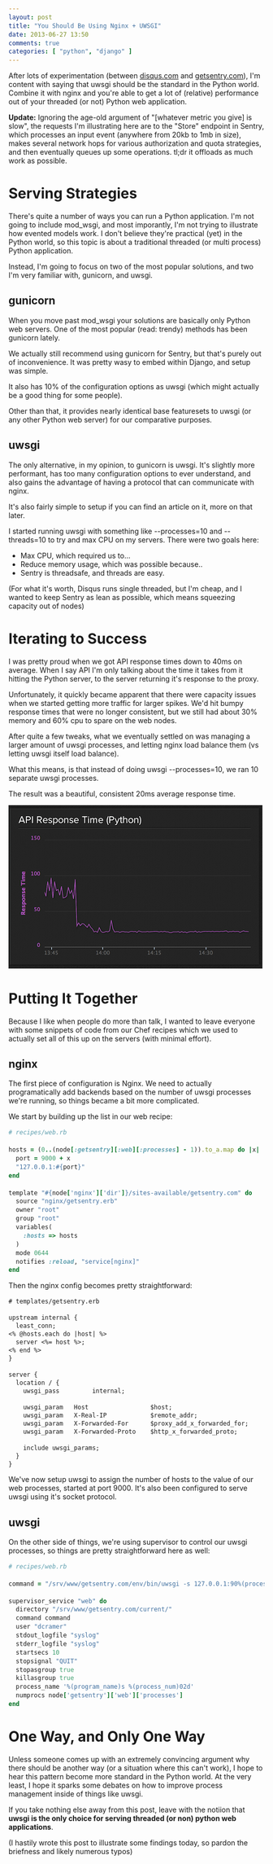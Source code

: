```yaml
---
layout: post
title: "You Should Be Using Nginx + UWSGI"
date: 2013-06-27 13:50
comments: true
categories: [ "python", "django" ]
---
```


After lots of experimentation (between [disqus.com](http://disqus.com) and
[getsentry.com](https://www.getsentry.com)), I'm content with saying that
uwsgi should be the standard in the Python world. Combine it with nginx
and you're able to get a lot of (relative) performance out of your threaded
(or not) Python web application.

**Update:** Ignoring the age-old argument of "[whatever metric you give] is slow",
the requests I'm illustrating here are to the "Store" endpoint in Sentry, which
processes an input event (anywhere from 20kb to 1mb in size), makes several
network hops for various authorization and quota strategies, and then eventually
queues up some operations. tl;dr it offloads as much work as possible.

Serving Strategies
==================

There's quite a number of ways you can run a Python application. I'm not going
to include mod_wsgi, and most imporantly, I'm not trying to illustrate how
evented models work. I don't believe they're practical (yet) in the Python
world, so this topic is about a traditional threaded (or multi process) Python
application.

Instead, I'm going to focus on two of the most popular solutions, and two I'm
very familiar with, gunicorn, and uwsgi.

gunicorn
--------

When you move past mod_wsgi your solutions are basically only Python web
servers. One of the most popular (read: trendy) methods has been gunicorn
lately.

We actually still recommend using gunicorn for Sentry, but that's purely out
of inconvenience. It was pretty wasy to embed within Django, and setup was
simple.

It also has 10% of the configuration options as uwsgi (which might actually
be a good thing for some people).

Other than that, it provides nearly identical base featuresets to uwsgi (or any
other Python web server) for our comparative purposes.

uwsgi
-----

The only alternative, in my opinion, to gunicorn is uwsgi. It's slightly more
performant, has too many configuration options to ever understand, and also
gains the advantage of having a protocol that can communicate with nginx.

It's also fairly simple to setup if you can find an article on it, more on that
later.

I started running uwsgi with something like --processes=10 and --threads=10 to
try and max CPU on my servers. There were two goals here:

- Max CPU, which required us to...
- Reduce memory usage, which was possible because..
- Sentry is threadsafe, and threads are easy.

(For what it's worth, Disqus runs single threaded, but I'm cheap, and I wanted
to keep Sentry as lean as possible, which means squeezing capacity out of nodes)

Iterating to Success
====================

I was pretty proud when we got API response times down to 40ms on average. When
I say API I'm only talking about the time it takes from it hitting the Python
server, to the server returning it's response to the proxy.

Unfortunately, it quickly became apparent that there were capacity issues
when we started getting more traffic for larger spikes. We'd hit bumpy response
times that were no longer consistent, but we still had about 30% memory and 60%
cpu to spare on the web nodes.

After quite a few tweaks, what we eventually settled on was managing a larger
amount of uwsgi processes, and letting nginx load balance them (vs letting
uwsgi itself load balance).

What this means, is that instead of doing uwsgi --processes=10, we ran 10
separate uwsgi processes.

The result was a beautiful, consistent 20ms average response time.

![API Times](/images/posts/consistent-api-times.png)

Putting It Together
===================

Because I like when people do more than talk, I wanted to leave everyone with
some snippets of code from our Chef recipes which we used to actually set all
of this up on the servers (with minimal effort).

nginx
-----

The first piece of configuration is Nginx. We need to actually programatically
add backends based on the number of uwsgi processes we're running, so things
became a bit more complicated.

We start by building up the list in our web recipe:

```ruby
# recipes/web.rb

hosts = (0..(node[:getsentry][:web][:processes] - 1)).to_a.map do |x|
  port = 9000 + x
  "127.0.0.1:#{port}"
end

template "#{node['nginx']['dir']}/sites-available/getsentry.com" do
  source "nginx/getsentry.erb"
  owner "root"
  group "root"
  variables(
    :hosts => hosts
  )
  mode 0644
  notifies :reload, "service[nginx]"
end
```

Then the nginx config becomes pretty straightforward:

```erb
# templates/getsentry.erb

upstream internal {
  least_conn;
<% @hosts.each do |host| %>
  server <%= host %>;
<% end %>
}

server {
  location / {
    uwsgi_pass         internal;

    uwsgi_param   Host                 $host;
    uwsgi_param   X-Real-IP            $remote_addr;
    uwsgi_param   X-Forwarded-For      $proxy_add_x_forwarded_for;
    uwsgi_param   X-Forwarded-Proto    $http_x_forwarded_proto;

    include uwsgi_params;
  }
}
```

We've now setup uwsgi to assign the number of hosts to the value of our
web processes, started at port 9000. It's also been configured to serve
uwsgi using it's socket protocol.

uwsgi
-----

On the other side of things, we're using supervisor to control our uwsgi
processes, so things are pretty straightforward here as well:


```ruby
# recipes/web.rb

command = "/srv/www/getsentry.com/env/bin/uwsgi -s 127.0.0.1:90%(process_num)02d --need-app --disable-logging --wsgi-file getsentry/wsgi.py --processes 1 --threads #{node['getsentry']['web']['threads']}"

supervisor_service "web" do
  directory "/srv/www/getsentry.com/current/"
  command command
  user "dcramer"
  stdout_logfile "syslog"
  stderr_logfile "syslog"
  startsecs 10
  stopsignal "QUIT"
  stopasgroup true
  killasgroup true
  process_name '%(program_name)s %(process_num)02d'
  numprocs node['getsentry']['web']['processes']
end
```

One Way, and Only One Way
=========================

Unless someone comes up with an extremely convincing argument why there should
be another way (or a situation where this can't work), I hope to hear this
pattern become more standard in the Python world. At the very least, I hope it
sparks some debates on how to improve process management inside of things like
uwsgi.

If you take nothing else away from this post, leave with the notiion that
**uwsgi is the only choice for serving threaded (or non) python web
applications**.

(I hastily wrote this post to illustrate some findings today, so pardon the
briefness and likely numerous typos)
